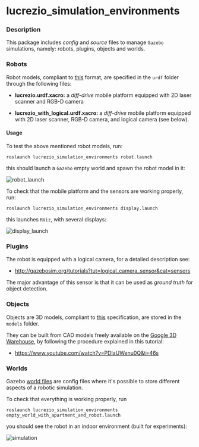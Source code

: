# lucrezio_simulation_environments

### Description

This package includes *config* and *source* files to manage `Gazebo` simulations, namely: robots, plugins, objects and worlds.

### Robots

Robot models, compliant to [this](http://wiki.ros.org/urdf/Tutorials) format, are specified in the `urdf` folder through the following files:

* **lucrezio.urdf.xacro:** a *diff-drive* mobile platform equipped with 2D laser scanner and RGB-D camera

* **lucrezio_with_logical.urdf.xacro:** a *diff-drive* mobile platform equipped with 2D laser scanner, RGB-D camera, and logical camera (see below).

#### Usage

To test the above mentioned robot models, run:

	roslaunch lucrezio_simulation_environments robot.launch
	
this should launch a `Gazebo` empty world and spawn the robot model in it:

![robot_launch](https://github.com/schizzz8/lucrezio_simulation_environments/blob/master/pics/robot_launch.png  "robot_launch")

To check that the mobile platform and the sensors are working properly, run:

	roslaunch lucrezio_simulation_environments display.launch
	
this launches `RViz`, with several displays:

![display_launch](https://github.com/schizzz8/lucrezio_simulation_environments/blob/master/pics/display_launch.png  "display_launch")

### Plugins

The robot is equipped with a logical camera, for a detailed description see:

* http://gazebosim.org/tutorials?tut=logical_camera_sensor&cat=sensors

The major advantage of this sensor is that it can be used as *ground truth* for object detection.

### Objects

Objects are 3D models, compliant to [this](http://gazebosim.org/tutorials?tut=model_structure&cat=) specification, are stored in the `models` folder.

They can be built from CAD models freely available on the [Google 3D Warehouse](https://3dwarehouse.sketchup.com/?hl=it), by following the procedure explained in this tutorial:

* https://www.youtube.com/watch?v=PDIaUWenu0Q&t=46s

### Worlds

Gazebo [world files](http://gazebosim.org/tutorials?tut=build_world) are config files where it's possible to store different aspects of a robotic simulation. 

To check that everything is working properly, run

	roslaunch lucrezio_simulation_environments empty_world_with_apartment_and_robot.launch
	
you should see the robot in an indoor environment (built for experiments):

![simulation](https://github.com/schizzz8/lucrezio_simulation_environments/blob/master/pics/simulation.png  "simulation")